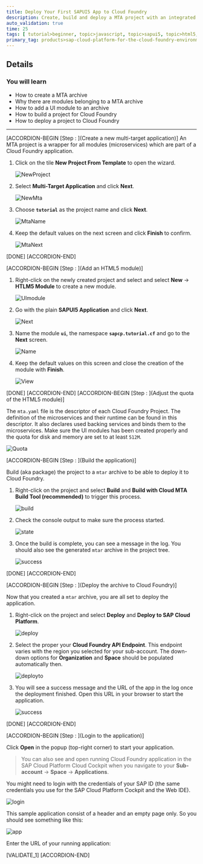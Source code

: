 ```yaml
---
title: Deploy Your First SAPUI5 App to Cloud Foundry
description: Create, build and deploy a MTA project with an integrated SAPUI5 module.
auto_validation: true
time: 25
tags: [ tutorial>beginner, topic>javascript, topic>sapui5, topic>html5, products>sap-cloud-platform, products>sap-web-ide]
primary_tag: products>sap-cloud-platform-for-the-cloud-foundry-environment
---
```


## Details
### You will learn
  - How to create a MTA archive
  - Why there are modules belonging to a MTA archive
  - How to add a UI module to an archive
  - How to build a project for Cloud Foundry
  - How to deploy a project to Cloud Foundry

---

[ACCORDION-BEGIN [Step : ](Create a new multi-target application)]
An MTA project is a wrapper for all modules (microservices) which are part of a Cloud Foundry application.

1. Click on the tile **New Project From Template** to open the wizard.

    ![NewProject](./newproject.png)

2. Select **Multi-Target Application** and click **Next**.

    ![NewMta](./newmta.png)

3. Choose **`tutorial`** as the project name and click **Next**.

    ![MtaName](./newmtaname.png)

4. Keep the default values on the next screen and click **Finish** to confirm.

    ![MtaNext](./newmtanext.png)


[DONE]
[ACCORDION-END]

[ACCORDION-BEGIN [Step : ](Add an HTML5 module)]
1. Right-click on the newly created project and select and select **New** -> **HTLM5 Module** to create a new module.

    ![UImodule](./modulenew.png)

2. Go with the plain **SAPUI5 Application** and click **Next**.

    ![Next](./modulenext.png)

3. Name the module **`ui`**, the namespace **`sapcp.tutorial.cf`** and go to the **Next** screen.

    ![Name](./modulename.png)

4. Keep the default values on this screen and close the creation of the module with **Finish**.

    ![View](./moduleview.png)


[DONE]
[ACCORDION-END]
[ACCORDION-BEGIN [Step : ](Adjust the quota of the HTML5 module)]

The `mta.yaml` file is the descriptor of each Cloud Foundry Project. The definition of the microservices and their runtime can be found in this descriptor. It also declares used backing services and binds them to the microservices.
Make sure the UI modules has been created properly and the quota for disk and memory are set to at least `512M`.

![Quota](./modulequota.png)


[ACCORDION-BEGIN [Step : ](Build the application)]

Build (aka package) the project to a `mtar` archive to be able to deploy it to Cloud Foundry.  

1. Right-click on the project and select **Build** and **Build with Cloud MTA Build Tool (recommended)** to trigger this process.

    ![build](./build.png)

2. Check the console output to make sure the process started.

    ![state](./buildstate.png)

3. Once the build is complete, you can see a message in the log. You should also see the generated `mtar` archive in the project tree.

    ![success](./buildsuccess.png)


[DONE]
[ACCORDION-END]

[ACCORDION-BEGIN [Step : ](Deploy the archive to Cloud Foundry)]

Now that you created a `mtar` archive, you are all set to deploy the application.

1. Right-click on the project and select **Deploy** and **Deploy to SAP Cloud Platform**.

    ![deploy](./deploy.png)

2. Select the proper your **Cloud Foundry API Endpoint**. This endpoint varies with the region you selected for your sub-account. The down-down options for **Organization** and **Space** should be populated automatically then.

    ![deployto](./deployto.png)

3. You will see a success message and the URL of the app in the log once the deployment finished. Open this URL in your browser to start the application.

    ![success](./deploysuccess.png)

[DONE]
[ACCORDION-END]

[ACCORDION-BEGIN [Step : ](Login to the application)]

Click **Open** in the popup (top-right corner) to start your application.

> You can also see and open running Cloud Foundry application in the SAP Cloud Platform Cloud Cockpit when you navigate to your **Sub-account** -> **Space** -> **Applications**.


You might need to login with the credentials of your SAP ID (the same credentials you use for the SAP Cloud Platform Cockpit and the Web IDE).

![login](./applogin.png)

This sample application consist of a header and an empty page only. So you should see something like this:

![app](./app.png)


Enter the URL of your running application:

[VALIDATE_1]
[ACCORDION-END]
